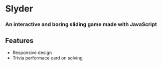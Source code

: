 # Slyder

### An interactive and boring sliding game made with JavaScript

## Features

- Responsive design
- Trivia performace card on solving
